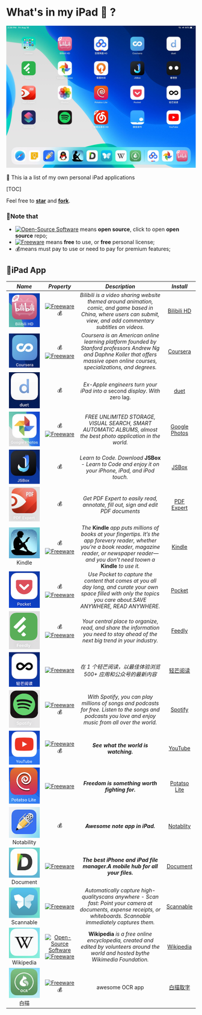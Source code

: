 # What's in my iPad  ?

![pic](https://raw.githubusercontent.com/RoseauHan/upic-upload/master/ipad-app.png)

 This ia a list of my own personal iPad applications

[TOC]

Feel free to [**star**](https://github.com/RoseauHan/cookbook/) and [**fork**](https://github.com/RoseauHan/cookbook/).

### 📝Note that

- [![Open-Source Software](https://camo.githubusercontent.com/27b0c862bc5dee3cc822a00c0645f66104a583b0/68747470733a2f2f6a617977636a6c6f76652e6769746875622e696f2f73622f69636f2f6d696e2d6f73732e737667)](https://camo.githubusercontent.com/27b0c862bc5dee3cc822a00c0645f66104a583b0/68747470733a2f2f6a617977636a6c6f76652e6769746875622e696f2f73622f69636f2f6d696e2d6f73732e737667) means **open source**, click to open **open source** repo;
- [![Freeware](https://camo.githubusercontent.com/5b5710d91294db78c7e32ffa884d6c45ab15c471/68747470733a2f2f6a617977636a6c6f76652e6769746875622e696f2f73622f69636f2f6d696e2d667265652e737667)](https://camo.githubusercontent.com/5b5710d91294db78c7e32ffa884d6c45ab15c471/68747470733a2f2f6a617977636a6c6f76652e6769746875622e696f2f73622f69636f2f6d696e2d667265652e737667) means **free** to use, or **free** personal license;
- 💰means must pay to use or need to pay for premium features;


## 🥳iPad App



|                            *Name*                            |                          *Property*                          |                        *Description*                         |                          *Install*                           |
| :----------------------------------------------------------: | :----------------------------------------------------------: | :----------------------------------------------------------: | :----------------------------------------------------------: |
| ![pic](https://raw.githubusercontent.com/RoseauHan/upic-upload/master/HcdDe6.png) | [![Freeware](https://camo.githubusercontent.com/5b5710d91294db78c7e32ffa884d6c45ab15c471/68747470733a2f2f6a617977636a6c6f76652e6769746875622e696f2f73622f69636f2f6d696e2d667265652e737667)](https://camo.githubusercontent.com/5b5710d91294db78c7e32ffa884d6c45ab15c471/68747470733a2f2f6a617977636a6c6f76652e6769746875622e696f2f73622f69636f2f6d696e2d667265652e737667)💰 | *Bilibili is a video sharing website themed around animation, comic, and game based in China, where users can submit, view, and add commentary subtitles on videos.* | [Bilibili HD](https://itunes.apple.com/cn/app/%E5%93%94%E5%93%A9%E5%93%94%E5%93%A9hd-%E5%BC%B9%E5%B9%95%E7%95%AA%E5%89%A7%E7%9B%B4%E6%92%AD%E9%AB%98%E6%B8%85%E8%A7%86%E9%A2%91/id1093486973?mt=8) |
| ![pic](https://raw.githubusercontent.com/RoseauHan/upic-upload/master/u0W0Br.png) | 💰[![Freeware](https://camo.githubusercontent.com/5b5710d91294db78c7e32ffa884d6c45ab15c471/68747470733a2f2f6a617977636a6c6f76652e6769746875622e696f2f73622f69636f2f6d696e2d667265652e737667)](https://camo.githubusercontent.com/5b5710d91294db78c7e32ffa884d6c45ab15c471/68747470733a2f2f6a617977636a6c6f76652e6769746875622e696f2f73622f69636f2f6d696e2d667265652e737667) | *Coursera is an American online learning platform founded by Stanford professors Andrew Ng and Daphne Koller that offers massive open online courses, specializations, and degrees.* | [Coursera](https://itunes.apple.com/app/apple-store/id736535961?mt=8) |
| ![pic](https://raw.githubusercontent.com/RoseauHan/upic-upload/master/N3EVBc.png) |                              💰                               | *Ex*-*Apple engineers turn your iPad into a* second *display*. *With* zero lag. |             [duet](https://www.duetdisplay.com)              |
| ![pic](https://raw.githubusercontent.com/RoseauHan/upic-upload/master/gUgS9T.png) | 💰[![Freeware](https://camo.githubusercontent.com/5b5710d91294db78c7e32ffa884d6c45ab15c471/68747470733a2f2f6a617977636a6c6f76652e6769746875622e696f2f73622f69636f2f6d696e2d667265652e737667)](https://camo.githubusercontent.com/5b5710d91294db78c7e32ffa884d6c45ab15c471/68747470733a2f2f6a617977636a6c6f76652e6769746875622e696f2f73622f69636f2f6d696e2d667265652e737667) | *FREE UNLIMITED STORAGE, VISUAL SEARCH, SMART AUTOMATIC ALBUMS, almost the best photo application in the world.* | [Google Photos](https://itunes.apple.com/us/app/google-photos/id962194608?mt=8) |
| ![pic](https://raw.githubusercontent.com/RoseauHan/upic-upload/master/Q0klbg.png) |                              💰                               | *Learn to Code. Download* **JSBox** *- Learn to Code and enjoy it on your iPhone, iPad, and iPod touch.* | [JSBox](https://itunes.apple.com/cn/app/jsbox-%E5%AD%A6%E4%B9%A0%E5%86%99%E4%BB%A3%E7%A0%81/id1312014438?mt=8) |
| ![pic](https://raw.githubusercontent.com/RoseauHan/upic-upload/master/ffwM21.png) |                              💰                               | *Get PDF Expert to easily read, annotate, fill out, sign and edit PDF documents* |           [PDF Expert](https://pdfexpert.com/ios)            |
| ![pic](https://raw.githubusercontent.com/RoseauHan/upic-upload/master/4jvSqW.png)    Kindle | 💰[![Freeware](https://camo.githubusercontent.com/5b5710d91294db78c7e32ffa884d6c45ab15c471/68747470733a2f2f6a617977636a6c6f76652e6769746875622e696f2f73622f69636f2f6d696e2d667265652e737667)](https://camo.githubusercontent.com/5b5710d91294db78c7e32ffa884d6c45ab15c471/68747470733a2f2f6a617977636a6c6f76652e6769746875622e696f2f73622f69636f2f6d696e2d667265652e737667) | *The* **Kindle** *app puts millions of books at your fingertips. It’s the app forevery reader, whether you’re a book reader, magazine reader, or newspaper reader—and you don’t need toown a* **Kindle** *to use it.* | [Kindle](https://itunes.apple.com/gb/app/kindle/id302584613?mt=8) |
| ![pic](https://raw.githubusercontent.com/RoseauHan/upic-upload/master/xtbYxK.png) | 💰[![Freeware](https://camo.githubusercontent.com/5b5710d91294db78c7e32ffa884d6c45ab15c471/68747470733a2f2f6a617977636a6c6f76652e6769746875622e696f2f73622f69636f2f6d696e2d667265652e737667)](https://camo.githubusercontent.com/5b5710d91294db78c7e32ffa884d6c45ab15c471/68747470733a2f2f6a617977636a6c6f76652e6769746875622e696f2f73622f69636f2f6d696e2d667265652e737667) | *Use Pocket to capture the content that comes at you all day long, and curate your own space filled with only the topics you care about.SAVE ANYWHERE, READ ANYWHERE.* | [Pocket](https://itunes.apple.com/us/app/pocket-save-read-grow/id309601447?mt=8) |
| ![pic](https://raw.githubusercontent.com/RoseauHan/upic-upload/master/6RvQwh.png) | 💰[![Freeware](https://camo.githubusercontent.com/5b5710d91294db78c7e32ffa884d6c45ab15c471/68747470733a2f2f6a617977636a6c6f76652e6769746875622e696f2f73622f69636f2f6d696e2d667265652e737667)](https://camo.githubusercontent.com/5b5710d91294db78c7e32ffa884d6c45ab15c471/68747470733a2f2f6a617977636a6c6f76652e6769746875622e696f2f73622f69636f2f6d696e2d667265652e737667) | *Your central place to organize, read, and share the information you need to stay ahead of the next big trend in your industry.* | [Feedly](https://itunes.apple.com/us/app/feedly-smart-news-reader/id396069556?mt=8) |
| ![pic](https://raw.githubusercontent.com/RoseauHan/upic-upload/master/bQP8Ul.png) | [![Freeware](https://camo.githubusercontent.com/5b5710d91294db78c7e32ffa884d6c45ab15c471/68747470733a2f2f6a617977636a6c6f76652e6769746875622e696f2f73622f69636f2f6d696e2d667265652e737667)](https://camo.githubusercontent.com/5b5710d91294db78c7e32ffa884d6c45ab15c471/68747470733a2f2f6a617977636a6c6f76652e6769746875622e696f2f73622f69636f2f6d696e2d667265652e737667) | *在 1 个轻芒阅读，以最佳体验浏览 500+ 应用和公众号的最新内容* | [轻芒阅读](https://itunes.apple.com/us/app/%E8%BD%BB%E8%8A%92%E9%98%85%E8%AF%BB/id1324073897?mt=8) |
| ![pic](https://raw.githubusercontent.com/RoseauHan/upic-upload/master/h3q06z.png) | [![Freeware](https://camo.githubusercontent.com/5b5710d91294db78c7e32ffa884d6c45ab15c471/68747470733a2f2f6a617977636a6c6f76652e6769746875622e696f2f73622f69636f2f6d696e2d667265652e737667)](https://camo.githubusercontent.com/5b5710d91294db78c7e32ffa884d6c45ab15c471/68747470733a2f2f6a617977636a6c6f76652e6769746875622e696f2f73622f69636f2f6d696e2d667265652e737667)💰 | *With Spotify, you can play millions of songs and podcasts for free. Listen to the songs and podcasts you love and enjoy music from all over the world.* | [Spotify](https://itunes.apple.com/us/app/spotify-music/id324684580?mt=8) |
| ![pic](https://raw.githubusercontent.com/RoseauHan/upic-upload/master/Z6cZf8.png) | [![Freeware](https://camo.githubusercontent.com/5b5710d91294db78c7e32ffa884d6c45ab15c471/68747470733a2f2f6a617977636a6c6f76652e6769746875622e696f2f73622f69636f2f6d696e2d667265652e737667)](https://camo.githubusercontent.com/5b5710d91294db78c7e32ffa884d6c45ab15c471/68747470733a2f2f6a617977636a6c6f76652e6769746875622e696f2f73622f69636f2f6d696e2d667265652e737667)💰 |            ***See what the world is watching.***             | [YouTube](https://itunes.apple.com/us/app/youtube-watch-listen-stream/id544007664?mt=8) |
| ![pic](https://raw.githubusercontent.com/RoseauHan/upic-upload/master/0qa50a.png) | [![Freeware](https://camo.githubusercontent.com/5b5710d91294db78c7e32ffa884d6c45ab15c471/68747470733a2f2f6a617977636a6c6f76652e6769746875622e696f2f73622f69636f2f6d696e2d667265652e737667)](https://camo.githubusercontent.com/5b5710d91294db78c7e32ffa884d6c45ab15c471/68747470733a2f2f6a617977636a6c6f76652e6769746875622e696f2f73622f69636f2f6d696e2d667265652e737667) |        ***Freedom is something worth fighting for.***        | [Potatso Lite](https://itunes.apple.com/us/app/potatso-lite/id1239860606?mt=8) |
| ![pic](https://raw.githubusercontent.com/RoseauHan/upic-upload/master/rMXgCV.png)Notability |                              💰                               |               ***Awesome note app in iPad.***                | [Notablity](https://itunes.apple.com/us/app/notability/id360593530?mt=8) |
| ![pic](https://raw.githubusercontent.com/RoseauHan/upic-upload/master/kriwmr.png)   Document | [![Freeware](https://camo.githubusercontent.com/5b5710d91294db78c7e32ffa884d6c45ab15c471/68747470733a2f2f6a617977636a6c6f76652e6769746875622e696f2f73622f69636f2f6d696e2d667265652e737667)](https://camo.githubusercontent.com/5b5710d91294db78c7e32ffa884d6c45ab15c471/68747470733a2f2f6a617977636a6c6f76652e6769746875622e696f2f73622f69636f2f6d696e2d667265652e737667) | ***The best iPhone and iPad file manager.A mobile hub for all your files.*** | [Document](https://itunes.apple.com/us/app/documents-by-readdle/id364901807?mt=8) |
| ![pic](https://raw.githubusercontent.com/RoseauHan/upic-upload/master/bjcczo.png) Scannable | [![Freeware](https://camo.githubusercontent.com/5b5710d91294db78c7e32ffa884d6c45ab15c471/68747470733a2f2f6a617977636a6c6f76652e6769746875622e696f2f73622f69636f2f6d696e2d667265652e737667)](https://camo.githubusercontent.com/5b5710d91294db78c7e32ffa884d6c45ab15c471/68747470733a2f2f6a617977636a6c6f76652e6769746875622e696f2f73622f69636f2f6d696e2d667265652e737667) | *Automatically capture high-qualityscans anywhere - Scan fast: Point your camera at documents, expense receipts, or whiteboards. Scannable immediately captures them.* | [Scannable](https://itunes.apple.com/us/app/evernote-scannable/id883338188?mt=8) |
| ![pic](https://raw.githubusercontent.com/RoseauHan/upic-upload/master/BVuqR6.png) Wikipedia | [![Open-Source Software](https://camo.githubusercontent.com/27b0c862bc5dee3cc822a00c0645f66104a583b0/68747470733a2f2f6a617977636a6c6f76652e6769746875622e696f2f73622f69636f2f6d696e2d6f73732e737667)](https://camo.githubusercontent.com/27b0c862bc5dee3cc822a00c0645f66104a583b0/68747470733a2f2f6a617977636a6c6f76652e6769746875622e696f2f73622f69636f2f6d696e2d6f73732e737667)[![Freeware](https://camo.githubusercontent.com/5b5710d91294db78c7e32ffa884d6c45ab15c471/68747470733a2f2f6a617977636a6c6f76652e6769746875622e696f2f73622f69636f2f6d696e2d667265652e737667)](https://camo.githubusercontent.com/5b5710d91294db78c7e32ffa884d6c45ab15c471/68747470733a2f2f6a617977636a6c6f76652e6769746875622e696f2f73622f69636f2f6d696e2d667265652e737667) | **Wikipedia** *is a free online encyclopedia, created and edited by volunteers around the world and hosted bythe Wikimedia Foundation.* | [Wikipedia](https://itunes.apple.com/us/app/wikipedia/id324715238?mt=8) |
| ![pic](https://raw.githubusercontent.com/RoseauHan/upic-upload/master/6w5yTG.png) 白描 | [![Freeware](https://camo.githubusercontent.com/5b5710d91294db78c7e32ffa884d6c45ab15c471/68747470733a2f2f6a617977636a6c6f76652e6769746875622e696f2f73622f69636f2f6d696e2d667265652e737667)](https://camo.githubusercontent.com/5b5710d91294db78c7e32ffa884d6c45ab15c471/68747470733a2f2f6a617977636a6c6f76652e6769746875622e696f2f73622f69636f2f6d696e2d667265652e737667)💰 |                       awesome OCR app                        | [白描取字](https://itunes.apple.com/cn/app/%E7%99%BD%E6%8F%8F%E5%8F%96%E5%AD%97-%E4%B8%93%E4%B8%9A%E6%96%87%E5%AD%97%E8%AF%86%E5%88%AB%E5%B7%A5%E5%85%B7/id1437865316#?platform=ipad) |

